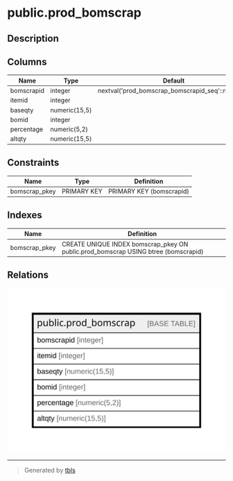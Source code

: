 # public.prod_bomscrap

## Description

## Columns

| Name | Type | Default | Nullable | Children | Parents | Comment |
| ---- | ---- | ------- | -------- | -------- | ------- | ------- |
| bomscrapid | integer | nextval('prod_bomscrap_bomscrapid_seq'::regclass) | false |  |  |  |
| itemid | integer |  | true |  |  |  |
| baseqty | numeric(15,5) |  | true |  |  |  |
| bomid | integer |  | true |  |  |  |
| percentage | numeric(5,2) |  | true |  |  |  |
| altqty | numeric(15,5) |  | true |  |  |  |

## Constraints

| Name | Type | Definition |
| ---- | ---- | ---------- |
| bomscrap_pkey | PRIMARY KEY | PRIMARY KEY (bomscrapid) |

## Indexes

| Name | Definition |
| ---- | ---------- |
| bomscrap_pkey | CREATE UNIQUE INDEX bomscrap_pkey ON public.prod_bomscrap USING btree (bomscrapid) |

## Relations

![er](public.prod_bomscrap.svg)

---

> Generated by [tbls](https://github.com/k1LoW/tbls)
